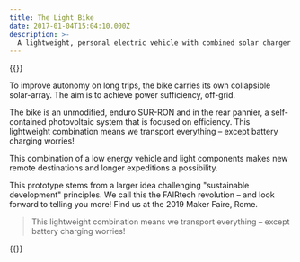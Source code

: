 ```yaml
---
title: The Light Bike
date: 2017-01-04T15:04:10.000Z
description: >-
  A lightweight, personal electric vehicle with combined solar charger
---
```


{{<flickity src="img/maker-faire-2019-image-author-894.jpg" title="An unmodified, enduro SUR-RON" selectCell="flkty.selectCell( value, isWrapped, isInstant )" >}}

To improve autonomy on long trips, the bike carries its own collapsible solar-array. The aim is to achieve power sufficiency, off-grid.

The bike is an unmodified, enduro SUR-RON and in the rear pannier, a self-contained photovoltaic system that is focused on efficiency. This lightweight combination means we transport everything – except battery charging worries!

This combination of a low energy vehicle and light components makes new remote destinations and longer expeditions a possibility.

This prototype stems from a larger idea challenging "sustainable development" principles. We call this the FAIRtech revolution – and look forward to telling you more!
Find us at the 2019 Maker Faire, Rome.

> This lightweight combination means we transport everything – except battery charging worries!

{{<flickity src="img/maker-faire-2019-image-exhibit-894.jpg" title="A self-contained photovoltaic system" selectCell="flkty.selectCell( value, isWrapped, isInstant )" >}}